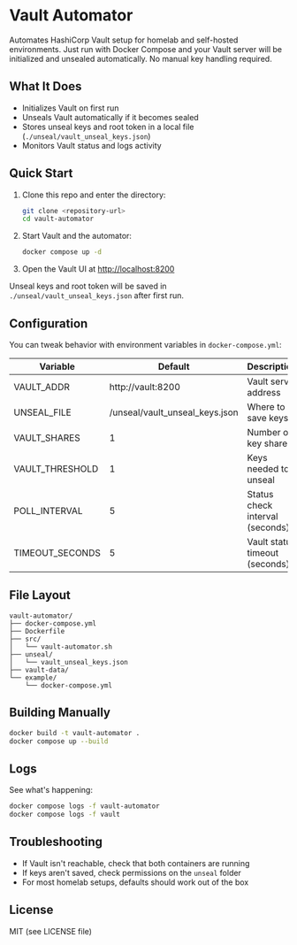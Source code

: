 
# Vault Automator

Automates HashiCorp Vault setup for homelab and self-hosted environments. Just run with Docker Compose and your Vault server will be initialized and unsealed automatically. No manual key handling required.

## What It Does

- Initializes Vault on first run
- Unseals Vault automatically if it becomes sealed
- Stores unseal keys and root token in a local file (`./unseal/vault_unseal_keys.json`)
- Monitors Vault status and logs activity

## Quick Start

1. Clone this repo and enter the directory:
   ```bash
   git clone <repository-url>
   cd vault-automator
   ```
2. Start Vault and the automator:
   ```bash
   docker compose up -d
   ```
3. Open the Vault UI at [http://localhost:8200](http://localhost:8200)

Unseal keys and root token will be saved in `./unseal/vault_unseal_keys.json` after first run.

## Configuration

You can tweak behavior with environment variables in `docker-compose.yml`:

| Variable         | Default                              | Description                       |
|------------------|--------------------------------------|-----------------------------------|
| VAULT_ADDR       | http://vault:8200                    | Vault server address              |
| UNSEAL_FILE      | /unseal/vault_unseal_keys.json        | Where to save keys                |
| VAULT_SHARES     | 1                                    | Number of key shares              |
| VAULT_THRESHOLD  | 1                                    | Keys needed to unseal             |
| POLL_INTERVAL    | 5                                    | Status check interval (seconds)   |
| TIMEOUT_SECONDS  | 5                                    | Vault status timeout (seconds)    |

## File Layout

```
vault-automator/
├── docker-compose.yml
├── Dockerfile
├── src/
│   └── vault-automator.sh
├── unseal/
│   └── vault_unseal_keys.json
├── vault-data/
└── example/
    └── docker-compose.yml
```

## Building Manually

```bash
docker build -t vault-automator .
docker compose up --build
```

## Logs

See what's happening:
```bash
docker compose logs -f vault-automator
docker compose logs -f vault
```

## Troubleshooting

- If Vault isn't reachable, check that both containers are running
- If keys aren't saved, check permissions on the `unseal` folder
- For most homelab setups, defaults should work out of the box

## License

MIT (see LICENSE file)